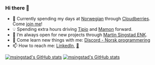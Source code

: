 ### Hi there 👋

- 🔭  Currently spending my days at <a href='https://www.norwegian.com' target="_blank" rel="noopener noreferrer">Norwegian</a> through <a href='https://www.cloudberries.no' target="_blank" rel="noopener noreferrer">Cloudberries</a>. Come <a href='https://www.cloudberries.no/ledig-stilling' target="_blank" rel="noopener noreferrer">join me</a>!
- 💡  Spending extra hours driving <a href="https://tipio.no" target="_blank" rel="noopener noreferrer">Tipio</a> and <a href="https://mamon.no" target="_blank" rel="noopener noreferrer">Mamon</a> forward.
- 👀  I’m always open for new projects through <a href='mailto:martin@smail.no?subject=Found you on GitHub and wanted to take a chat!'>Martin Singstad ENK</a>. 
- 🌱  Come learn new things with me: <a href='https://discord.gg/z5TXt2J' target="_blank" rel="noopener noreferrer">Discord - Norsk programmering</a>
- 📫  How to reach me: <a href='https://no.linkedin.com/in/msingstad' target="_blank" rel="noopener noreferrer">LinkedIn</a>, <a href='mailto:martin@smail.no?subject=Found you on GitHub and wanted to take a chat!'>📧</a>

[![msingstad's GitHub stats](https://github-readme-stats.vercel.app/api?username=msingstad&count_private=true&show_icons=true&hide=issues,stars)](https://github.com/anuraghazra/github-readme-stats#gh-light-mode-only)
[![msingstad's GitHub stats](https://github-readme-stats.vercel.app/api?username=msingstad&count_private=true&show_icons=true&hide=issues,stars&theme=dark)](https://github.com/anuraghazra/github-readme-stats#gh-dark-mode-only)

